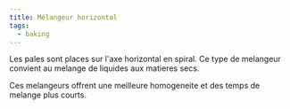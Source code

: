 ```yaml
---
title: Mélangeur horizontal
tags:
  - baking
---
```

L﻿es pales sont places sur l'axe horizontal en spiral.  Ce type de melangeur convient au melange de liquides aux matieres secs.

C﻿es melangeurs offrent une meilleure homogeneite et des temps de melange plus courts.